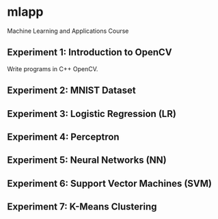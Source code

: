 # mlapp
Machine Learning and Applications Course

## Experiment 1: Introduction to OpenCV

Write programs in C++ OpenCV.
## Experiment 2: MNIST Dataset
## Experiment 3: Logistic Regression (LR)
## Experiment 4: Perceptron
## Experiment 5: Neural Networks (NN)
## Experiment 6: Support Vector Machines (SVM)
## Experiment 7: K-Means Clustering
